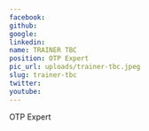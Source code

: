 ```yaml
---
facebook: 
github: 
google: 
linkedin: 
name: TRAINER TBC
position: OTP Expert
pic_url: uploads/trainer-tbc.jpeg
slug: trainer-tbc
twitter: 
youtube: 
---
```

<p>OTP Expert</p>

